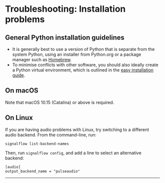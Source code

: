 # Troubleshooting: Installation problems

## General Python installation guidelines

- It is generally best to use a version of Python that is separate from the system Python, using an installer from Python.org or a package manager such as [Homebrew](https://brew.sh/).
- To minimise conflicts with other software, you should also ideally create a Python virtual environment, which is outlined in the [easy installation guide](../installation/easy.md).

## On macOS

Note that macOS 10.15 (Catalina) or above is required.

## On Linux

If you are having audio problems with Linux, try switching to a different audio backend. From the command-line, run:

```
signalflow list-backend-names
```

Then, run `signalflow config`, and add a line to select an alternative backend:

```
[audio]
output_backend_name = "pulseaudio"
```

---